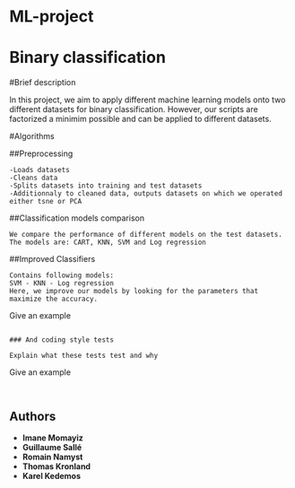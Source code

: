 # ML-project
# Binary classification

#Brief description

In this project, we aim to apply different machine learning models onto two different datasets for binary classification. However, our scripts 
are factorized a minimim possible and can be applied to different datasets.

#Algorithms

##Preprocessing

```
-Loads datasets
-Cleans data
-Splits datasets into training and test datasets
-Additionnaly to cleaned data, outputs datasets on which we operated either tsne or PCA
```

##Classification models comparison

```
We compare the performance of different models on the test datasets.
The models are: CART, KNN, SVM and Log regression
```

##Improved Classifiers

```
Contains following models:
SVM - KNN - Log regression 
Here, we improve our models by looking for the parameters that maximize the accuracy. 
```
Give an example
```

### And coding style tests

Explain what these tests test and why

```
Give an example
```


```


## Authors

* **Imane Momayiz** 
* **Guillaume Sallé**
* **Romain Namyst**
* **Thomas Kronland**
* **Karel Kedemos**






